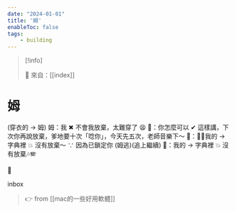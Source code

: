 ```yaml
---
date: "2024-01-01"
title: '姆'
enableToc: false
tags:
    - building
---
```



> [!info]
>
> 🌱 來自：[[index]]

# 姆

(穿衣的 → 姆)
姆：我 ✖ 不會我放棄，太難穿了 😫
🦎：你怎麼可以 ✔ 這樣講，下次你再說放棄，爹地要十次「唸你」，今天先五次，老師音樂下～
🦎：🎤🎸我的 → 字典裡 💥 沒有放棄～ ∵ 因為已鎖定你
(姆逃)(追上繼續)
🦎：我的 → 字典裡 💥 沒有放棄🎶🪗

🤗

inbox

> 👉 from [[mac的一些好用軟體]]
